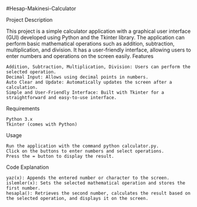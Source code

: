 #Hesap-Makinesi-Calculator

Project Description

This project is a simple calculator application with a graphical user interface (GUI) developed using Python and the Tkinter library. The application can perform basic mathematical operations such as addition, subtraction, multiplication, and division. It has a user-friendly interface, allowing users to enter numbers and operations on the screen easily.
Features

    Addition, Subtraction, Multiplication, Division: Users can perform the selected operation.
    Decimal Input: Allows using decimal points in numbers.
    Auto Clear and Update: Automatically updates the screen after a calculation.
    Simple and User-Friendly Interface: Built with Tkinter for a straightforward and easy-to-use interface.

Requirements

    Python 3.x
    Tkinter (comes with Python)

Usage

    Run the application with the command python calculator.py.
    Click on the buttons to enter numbers and select operations.
    Press the = button to display the result.

Code Explanation

    yaz(x): Appends the entered number or character to the screen.
    islemler(x): Sets the selected mathematical operation and stores the first number.
    hesapla(): Retrieves the second number, calculates the result based on the selected operation, and displays it on the screen.
